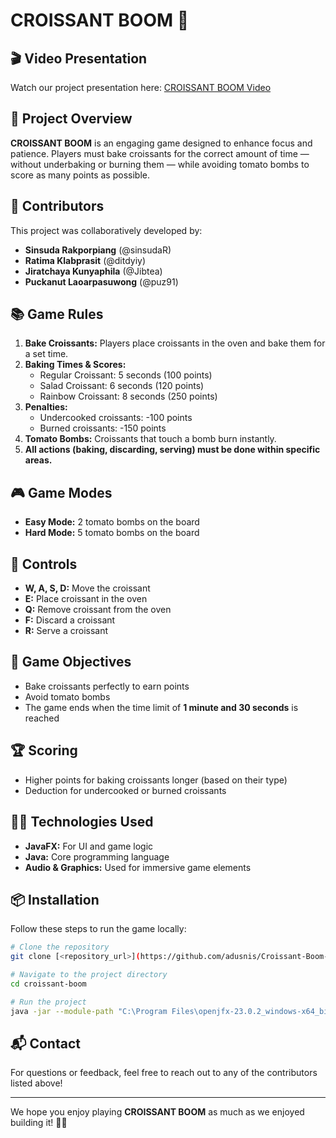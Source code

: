 # CROISSANT BOOM 🎯

## 🎬 Video Presentation
Watch our project presentation here: [CROISSANT BOOM Video](https://youtu.be/s_bsMrSidFo?si=nGhqTmhF5jwHoZQK)

## 🚀 Project Overview
**CROISSANT BOOM** is an engaging game designed to enhance focus and patience. Players must bake croissants for the correct amount of time — without underbaking or burning them — while avoiding tomato bombs to score as many points as possible.

## 👥 Contributors
This project was collaboratively developed by:
- **Sinsuda Rakporpiang** (@sinsudaR)
- **Ratima Klabprasit** (@ditdyiy)
- **Jiratchaya Kunyaphila** (@Jibtea)
- **Puckanut Laoarpasuwong** (@puz91)

## 📚 Game Rules
1. **Bake Croissants:** Players place croissants in the oven and bake them for a set time.
2. **Baking Times & Scores:**
   - Regular Croissant: 5 seconds (100 points)
   - Salad Croissant: 6 seconds (120 points)
   - Rainbow Croissant: 8 seconds (250 points)
3. **Penalties:**
   - Undercooked croissants: -100 points
   - Burned croissants: -150 points
4. **Tomato Bombs:** Croissants that touch a bomb burn instantly.
5. **All actions (baking, discarding, serving) must be done within specific areas.**

## 🎮 Game Modes
- **Easy Mode:** 2 tomato bombs on the board
- **Hard Mode:** 5 tomato bombs on the board

## 🎯 Controls
- **W, A, S, D:** Move the croissant
- **E:** Place croissant in the oven
- **Q:** Remove croissant from the oven
- **F:** Discard a croissant
- **R:** Serve a croissant

## 🏁 Game Objectives
- Bake croissants perfectly to earn points
- Avoid tomato bombs
- The game ends when the time limit of **1 minute and 30 seconds** is reached

## 🏆 Scoring
- Higher points for baking croissants longer (based on their type)
- Deduction for undercooked or burned croissants

## 🧑‍💻 Technologies Used
- **JavaFX:** For UI and game logic
- **Java:** Core programming language
- **Audio & Graphics:** Used for immersive game elements

## 📦 Installation
Follow these steps to run the game locally:

```bash
# Clone the repository
git clone [<repository_url>](https://github.com/adusnis/Croissant-Boom-)

# Navigate to the project directory
cd croissant-boom

# Run the project
java -jar --module-path "C:\Program Files\openjfx-23.0.2_windows-x64_bin-sdk\javafx-sdk-23.0.2\lib" --add-modules javafx.controls,javafx.fxml,javafx.media croissant.jar
```

## 📬 Contact
For questions or feedback, feel free to reach out to any of the contributors listed above!

---

We hope you enjoy playing **CROISSANT BOOM** as much as we enjoyed building it! 🥐💥

